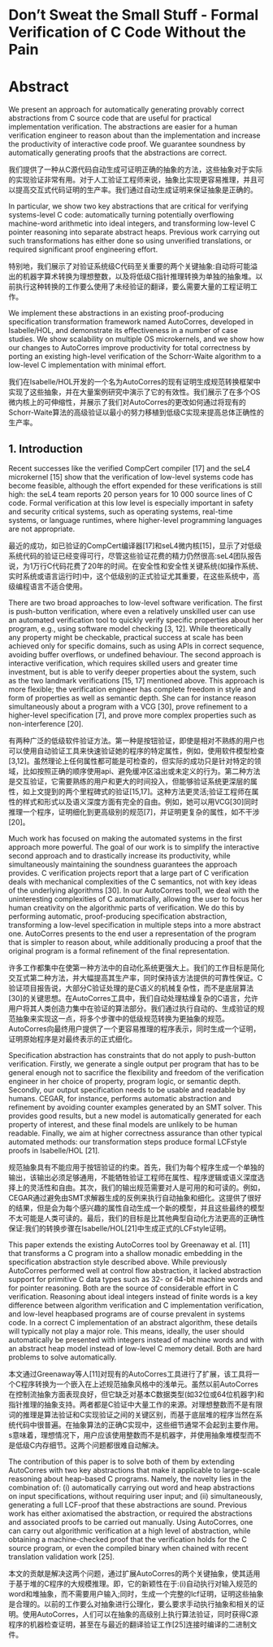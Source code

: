# Don’t Sweat the Small Stuff - Formal Verification of C Code Without the Pain

# Abstract

We present an approach for automatically generating provably correct abstractions from C source code that are useful for practical implementation verification. The abstractions are easier for a human verification engineer to reason about than the implementation and increase the productivity of interactive code proof. We guarantee soundness by automatically generating proofs that the abstractions are correct.

我们提供了一种从C源代码自动生成可证明正确的抽象的方法，这些抽象对于实际的实现验证非常有用。对于人工验证工程师来说，抽象比实现更容易推理，并且可以提高交互式代码证明的生产率。我们通过自动生成证明来保证抽象是正确的。

In particular, we show two key abstractions that are critical for verifying systems-level C code: automatically turning potentially overflowing machine-word arithmetic into ideal integers, and transforming low-level C pointer reasoning into separate abstract heaps. Previous work carrying out such transformations has either done so using unverified translations, or required significant proof engineering effort.

特别地，我们展示了对验证系统级C代码至关重要的两个关键抽象:自动将可能溢出的机器字算术转换为理想整数，以及将低级C指针推理转换为单独的抽象堆。以前执行这种转换的工作要么使用了未经验证的翻译，要么需要大量的工程证明工作。

We implement these abstractions in an existing proof-producing specification transformation framework named AutoCorres, developed in Isabelle/HOL, and demonstrate its effectiveness in a number of case studies. We show scalability on multiple OS microkernels, and we show how our changes to AutoCorres improve productivity for total correctness by porting an existing high-level verification of the Schorr-Waite algorithm to a low-level C implementation with minimal effort.

我们在Isabelle/HOL开发的一个名为AutoCorres的现有证明生成规范转换框架中实现了这些抽象，并在大量案例研究中演示了它的有效性。我们展示了在多个OS微内核上的可伸缩性，并展示了我们对AutoCorres的更改如何通过将现有的Schorr-Waite算法的高级验证以最小的努力移植到低级C实现来提高总体正确性的生产率。

## 1. Introduction

Recent successes like the verified CompCert compiler [17] and the seL4 microkernel [15] show that the verification of low-level systems code has become feasible, although the effort expended for these verifications is still high: the seL4 team reports 20 person years for 10 000 source lines of C code. Formal verification at this low level is especially important in safety and security critical systems, such as operating systems, real-time systems, or language runtimes, where higher-level programming languages are not appropriate.

最近的成功，如已验证的CompCert编译器[17]和seL4微内核[15]，显示了对低级系统代码的验证已经变得可行，尽管这些验证花费的精力仍然很高:seL4团队报告说，为1万行C代码花费了20年的时间。在安全性和安全性关键系统(如操作系统、实时系统或语言运行时)中，这个低级别的正式验证尤其重要，在这些系统中，高级编程语言不适合使用。

There are two broad approaches to low-level software verification. The first is push-button verification, where even a relatively unskilled user can use an automated verification tool to quickly verify specific properties about her program, e.g., using software model checking [3, 12]. While theoretically any property might be checkable, practical success at scale has been achieved only for specific domains, such as using APIs in correct sequence, avoiding buffer overflows, or undefined behaviour. The second approach is interactive verification, which requires skilled users and greater time investment, but is able to verify deeper properties about the system, such as the two landmark verifications [15, 17] mentioned above. This approach is more flexible; the verification engineer has complete freedom in style and form of properties as well as semantic depth. She can for instance reason simultaneously about a program with a VCG [30], prove refinement to a higher-level specification [7], and prove more complex properties such as non-interference [20].

有两种广泛的低级软件验证方法。第一种是按钮验证，即使是相对不熟练的用户也可以使用自动验证工具来快速验证她的程序的特定属性，例如，使用软件模型检查[3,12]。虽然理论上任何属性都可能是可检查的，但实际的成功只是针对特定的领域，比如按照正确的顺序使用api、避免缓冲区溢出或未定义的行为。第二种方法是交互验证，它需要熟练的用户和更大的时间投入，但能够验证系统更深层的属性，如上文提到的两个里程碑式的验证[15,17]。这种方法更灵活;验证工程师在属性的样式和形式以及语义深度方面有完全的自由。例如，她可以用VCG[30]同时推理一个程序，证明细化到更高级别的规范[7]，并证明更复杂的属性，如不干涉[20]。

Much work has focused on making the automated systems in the first approach more powerful. The goal of our work is to simplify the interactive second approach and to drastically increase its productivity, while simultaneously maintaining the soundness guarantees the approach provides. C verification projects report that a large part of C verification deals with mechanical complexities of the C semantics, not with key ideas of the underlying algorithms [30]. In our AutoCorres tool1, we deal with the uninteresting complexities of C automatically, allowing the user to focus her human creativity on the algorithmic parts of verification. We do this by performing automatic, proof-producing specification abstraction, transforming a low-level specification in multiple steps into a more abstract one. AutoCorres presents to the end user a representation of the program that is simpler to reason about, while additionally producing a proof that the original program is a formal refinement of the final representation.

许多工作都集中在使第一种方法中的自动化系统更强大上。我们的工作目标是简化交互式第二种方法，并大幅提高其生产率，同时保持该方法提供的可靠性保证。C验证项目报告说，大部分C验证处理的是C语义的机械复杂性，而不是底层算法[30]的关键思想。在AutoCorres工具中，我们自动处理枯燥复杂的C语言，允许用户将其人类创造力集中在验证的算法部分。我们通过执行自动的、生成验证的规范抽象来实现这一点，将多个步骤中的低级规范转换为更抽象的规范。AutoCorres向最终用户提供了一个更容易推理的程序表示，同时生成一个证明，证明原始程序是对最终表示的正式细化。

Specification abstraction has constraints that do not apply to push-button verification. Firstly, we generate a single output per program that has to be general enough not to sacrifice the flexibility and freedom of the verification engineer in her choice of property, program logic, or semantic depth. Secondly, our output specification needs to be usable and readable by humans. CEGAR, for instance, performs automatic abstraction and refinement by avoiding counter examples generated by an SMT solver. This provides good results, but a new model is automatically generated for each property of interest, and these final models are unlikely to be human readable. Finally, we aim at higher correctness assurance than other typical automated methods: our transformation steps produce formal LCFstyle proofs in Isabelle/HOL [21].

规范抽象具有不能应用于按钮验证的约束。首先，我们为每个程序生成一个单独的输出，该输出必须足够通用，不能牺牲验证工程师在属性、程序逻辑或语义深度选择上的灵活性和自由。其次，我们的输出规范需要对人是可用的和可读的。例如，CEGAR通过避免由SMT求解器生成的反例来执行自动抽象和细化。这提供了很好的结果，但是会为每个感兴趣的属性自动生成一个新的模型，并且这些最终的模型不太可能是人类可读的。最后，我们的目标是比其他典型自动化方法更高的正确性保证:我们的转换步骤在Isabelle/HOL[21]中生成正式的LCFstyle证明。

This paper extends the existing AutoCorres tool by Greenaway et al. [11] that transforms a C program into a shallow monadic embedding in the specification abstraction style described above. While previously AutoCorres performed well at control flow abstraction, it lacked abstraction support for primitive C data types such as 32- or 64-bit machine words and for pointer reasoning. Both are the source of considerable effort in C verification. Reasoning about ideal integers instead of finite words is a key difference between algorithm verification and C implementation verification, and low-level heapbased programs are of course prevalent in systems code. In a correct C implementation of an abstract algorithm, these details will typically not play a major role. This means, ideally, the user should automatically be presented with integers instead of machine words and with an abstract heap model instead of low-level C memory detail. Both are hard problems to solve automatically.

本文通过Greenaway等人[11]对现有的AutoCorres工具进行了扩展，该工具将一个C程序转换为一个嵌入在上述规范抽象风格中的浅单元。虽然以前AutoCorres在控制流抽象方面表现良好，但它缺乏对基本C数据类型(如32位或64位机器字)和指针推理的抽象支持。两者都是C验证中大量工作的来源。对理想整数而不是有限词的推理是算法验证和C实现验证之间的关键区别，而基于底层堆的程序当然在系统代码中很普遍。在抽象算法的正确C实现中，这些细节通常不会起到主要作用。s意味着，理想情况下，用户应该使用整数而不是机器字，并使用抽象堆模型而不是低级C内存细节。这两个问题都很难自动解决。

The contribution of this paper is to solve both of them by extending AutoCorres with two key abstractions that make it applicable to large-scale reasoning about heap-based C programs. Namely, the novelty lies in the combination of: (i) automatically carrying out word and heap abstractions on input specifications, without requiring user input; and (ii) simultaneously, generating a full LCF-proof that these abstractions are sound. Previous work has either axiomatised the abstraction, or required the abstractions and associated proofs to be carried out manually. Using AutoCorres, one can carry out algorithmic verification at a high level of abstraction, while obtaining a machine-checked proof that the verification holds for the C source program, or even the compiled binary when chained with recent translation validation work [25].

本文的贡献是解决这两个问题，通过扩展AutoCorres的两个关键抽象，使其适用于基于堆的C程序的大规模推理。即，它的新颖性在于:(i)自动执行对输入规范的word和堆抽象，而不需要用户输入;同时，生成一个完整的lcf证明，证明这些抽象是合理的。以前的工作要么对抽象进行公理化，要么要求手动执行抽象和相关的证明。使用AutoCorres，人们可以在抽象的高级别上执行算法验证，同时获得C源程序的机器检查证明，甚至在与最近的翻译验证工作[25]连接时编译的二进制文件。

